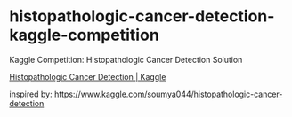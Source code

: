 # histopathologic-cancer-detection-kaggle-competition
Kaggle Competition: HIstopathologic Cancer Detection Solution

[Histopathologic Cancer Detection | Kaggle](https://www.kaggle.com/c/histopathologic-cancer-detection "Click Here to go to the Competition Page")

inspired by: https://www.kaggle.com/soumya044/histopathologic-cancer-detection
